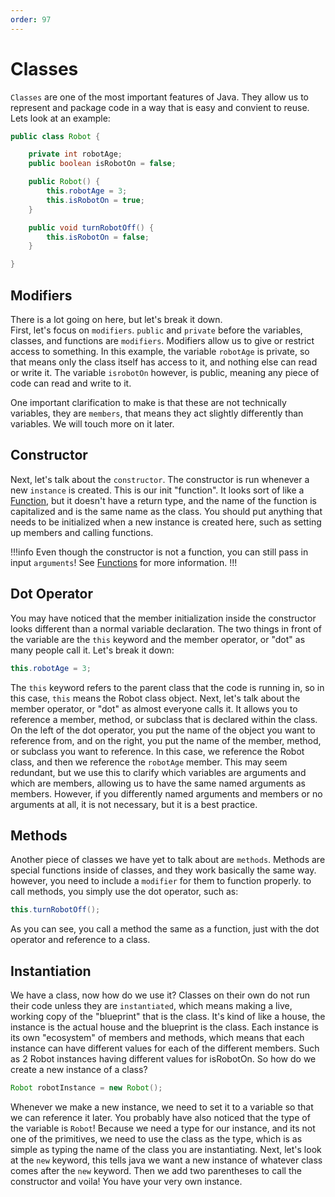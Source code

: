 ```yaml
---
order: 97
---
```


# Classes

`Classes` are one of the most important features of Java. They allow us to represent and package code in a way that is easy and convient to reuse.  
Lets look at an example:
```java
public class Robot {

    private int robotAge;
    public boolean isRobotOn = false;

    public Robot() {
        this.robotAge = 3;
        this.isRobotOn = true;
    }

    public void turnRobotOff() {
        this.isRobotOn = false;
    }

}
```
## Modifiers
There is a lot going on here, but let's break it down.  
First, let's focus on `modifiers`. `public` and `private` before the variables, classes, and functions are `modifiers`. Modifiers allow us to give or restrict access to something. In this example, the variable `robotAge` is private, so that means only the class itself has access to it, and nothing else can read or write it. The variable `isrobotOn` however, is public, meaning any piece of code can read and write to it. 

One important clarification to make is that these are not technically variables, they are `members`, that means they act slightly differently than variables. We will touch more on it later. 

## Constructor

Next, let's talk about the `constructor`. The constructor is run whenever a new `instance` is created. This is our init "function". It looks sort of like a [Function](./Functions.md), but it doesn't have a return type, and the name of the function is capitalized and is the same name as the class.  You should put anything that needs to be initialized when a new instance is created here, such as setting up members and calling functions.

!!!info
Even though the constructor is not a function, you can still pass in input `arguments`!
See [Functions](./Functions.md) for more information.
!!!

## Dot Operator

You may have noticed that the member initialization inside the constructor looks different than a normal variable declaration. The two things in front of the variable are the `this` keyword and the member operator, or "dot" as many people call it. Let's break it down:
```java
this.robotAge = 3;
```
The `this` keyword refers to the parent class that the code is running in, so in this case, `this` means the Robot class object. Next, let's talk about the member operator, or "dot" as almost everyone calls it. It allows you to reference a member, method, or subclass that is declared within the class. On the left of the dot operator, you put the name of the object you want to reference from, and on the right, you put the name of the member, method, or subclass you want to reference. In this case, we reference the Robot class, and then we reference the `robotAge` member. This may seem redundant, but we use this to clarify which variables are arguments and which are members, allowing us to have the same named arguments as members. However, if you differently named arguments and members or no arguments at all, it is not necessary, but it is a best practice.  

## Methods

Another piece of classes we have yet to talk about are `methods`. Methods are special functions inside of classes, and they work basically the same way. however, you need to include a `modifier` for them to function properly. to call methods, you simply use the dot operator, such as:
```java
this.turnRobotOff();
```
As you can see, you call a method the same as a function, just with the dot operator and reference to a class.

## Instantiation

We have a class, now how do we use it? Classes on their own do not run their code unless they are `instantiated`, which means making a live, working copy of the "blueprint" that is the class. It's kind of like a house, the instance is the actual house and the blueprint is the class. Each instance is its own "ecosystem" of members and methods, which means that each instance can have different values for each of the different members. Such as 2 Robot instances having different values for isRobotOn. So how do we create a new instance of a class?
```java
Robot robotInstance = new Robot();
```
Whenever we make a new instance, we need to set it to a variable so that we can reference it later. You probably have also noticed that the type of the variable is `Robot`! Because we need a type for our instance, and its not one of the primitives, we need to use the class as the type, which is as simple as typing the name of the class you are instantiating. Next, let's look at the `new` keyword, this tells java we want a new instance of whatever class comes after the `new` keyword. Then we add two parentheses to call the constructor and voila! You have your very own instance.